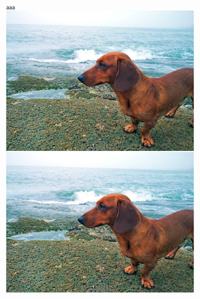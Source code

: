 aaa![title](../../../.local/static/2018/11/5/3.1545931362483.jpg)![title](../../../.local/static/2018/11/5/3.1545931690661.jpg)